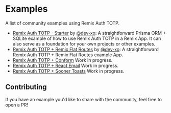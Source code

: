 # Examples

A list of community examples using Remix Auth TOTP.

- [Remix Auth TOTP - Starter](https://github.com/dev-xo/totp-starter-example) by [@dev-xo](https://github.com/dev-xo): A straightforward Prisma ORM + SQLite example of how to use Remix Auth TOTP in a Remix App. It can also serve as a foundation for your own projects or other examples.
- [Remix Auth TOTP + Remix Flat Routes](https://github.com/dev-xo/totp-flat-routes-example) by [@dev-xo](https://github.com/dev-xo): A straightforward Remix Auth TOTP + Remix Flat Routes example App.
- [Remix Auth TOTP + Conform](#) Work in progress.
- [Remix Auth TOTP + React Email](#) Work in progress.
- [Remix Auth TOTP + Sooner Toasts](#) Work in progress.

## Contributing

If you have an example you'd like to share with the community, feel free to open a PR!
